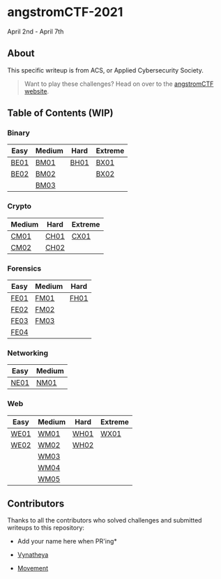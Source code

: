 # angstromCTF-2021
April 2nd - April 7th

## About
This specific writeup is from ACS, or Applied Cybersecurity Society.

> Want to play these challenges? Head on over to the [angstromCTF website](2021.angstromctf.com/).

## Table of Contents (WIP)

### Binary
| Easy | Medium | Hard | Extreme |
|------|--------|------|---------|
|[BE01](./Binary/BE01.md)|[BM01](./Binary/BM01.md)|[BH01](./Binary/BH01.md)|[BX01](./Binary/BX01.md)|
|[BE02](./Binary/BE02.md)|[BM02](./Binary/BM02.md)||[BX02](./Binary/BX02.md)|
||[BM03](./Binary/BM03.md)|||

### Crypto
| Medium | Hard | Extreme |
|--------|------|---------|
|[CM01](./Crypto/CM01.md)|[CH01](./Crypto/CH01.md)|[CX01](./Crypto/CX01.md)|
|[CM02](./Crypto/CM02.md)|[CH02](./Crypto/CH02.md)||

### Forensics
| Easy | Medium | Hard |
|------|--------|------|
|[FE01](./Forensics/FE01.md)|[FM01](./Forensics/FM01.md)|[FH01](./Forensics/FH01.md)|
|[FE02](./Forensics/FE02.md)|[FM02](./Forensics/FM02.md)||
|[FE03](./Forensics/FE03.md)|[FM03](./Forensics/FM03.md)||
|[FE04](./Forensics/FE04.md)|||

### Networking
| Easy | Medium |
|------|--------|
|[NE01](./Networking/NE01.md)|[NM01](./Networking/NM01.md)|

### Web
| Easy | Medium | Hard | Extreme |
|------|--------|------|---------|
|[WE01](./Web/WE01.md)|[WM01](./Web/WM01.md)|[WH01](./Web/WH01.md)|[WX01](./Web/WX01.md)|
|[WE02](./Web/WE02.md)|[WM02](./Web/WM02.md)|[WH02](./Web/WH02.md)||
||[WM03](./Web/WM03.md)|||
||[WM04](./Web/WM04.md)|||
||[WM05](./Web/WM05.md)|||


## Contributors
Thanks to all the contributors who solved challenges and submitted writeups to this repository:
* Add your name here when PR'ing*

* [Vynatheya](https://github.com/vgopi1)
* [Movement](https://github.com/MovementGH)


